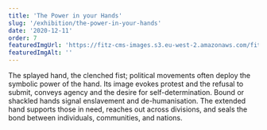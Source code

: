```yaml
---
title: 'The Power in your Hands'
slug: '/exhibition/the-power-in-your-hands'
date: '2020-12-11'
order: 7
featuredImgUrl: 'https://fitz-cms-images.s3.eu-west-2.amazonaws.com/fitztht.png'
featuredImgAlt: ''
---
```

The splayed hand, the clenched fist; political movements often deploy the symbolic power of the hand. Its image evokes protest and the refusal to submit, conveys agency and the desire for self-determination. Bound or shackled hands signal enslavement and de-humanisation. The extended hand supports those in need, reaches out across divisions, and seals the bond between individuals, communities, and nations.
